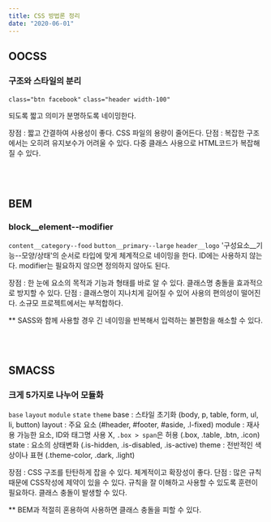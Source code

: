 ```yaml
---
title: CSS 방법론 정리
date: "2020-06-01"
---
```


## OOCSS
### 구조와 스타일의 분리

```class="btn facebook"``` ```class="header width-100"```

되도록 짧고 의미가 분명하도록 네이밍한다. 

장점 : 짧고 간결하여 사용성이 좋다. CSS 파일의 용량이 줄어든다.
단점 : 복잡한 구조에서는 오히려 유지보수가 어려울 수 있다. 다중 클래스 사용으로 HTML코드가 복잡해질 수 있다.

<br />
<br />

## BEM
### block__element--modifier 

```content__category--food``` ```button__primary--large``` ```header__logo```
'구성요소__기능--모양/상태'의 순서로 타입에 맞게 체계적으로 네이밍을 한다.
ID에는 사용하지 않는다.
modifier는 필요하지 않으면 정의하지 않아도 된다. 

장점 : 한 눈에 요소의 목적과 기능과 형태를 바로 알 수 있다. 클래스명 충돌을 효과적으로 방지할 수 있다.
단점 : 클래스명이 지나치게 길어질 수 있어 사용의 편의성이 떨어진다. 소규모 프로젝트에서는 부적합하다.

** SASS와 함께 사용할 경우 긴 네이밍을 반복해서 입력하는 불편함을 해소할 수 있다.

<br />
<br />

## SMACSS
### 크게 5가지로 나누어 모듈화

```base``` ```layout``` ```module``` ```state``` ```theme```
base : 스타일 초기화 (body, p, table, form, ul, li, button)
layout : 주요 요소 (#header, #footer, #aside, .l-fixed)
module : 재사용 가능한 요소, ID와 태그명 사용 X, ```.box > span```은 허용 (.box, .table, .btn, .icon)
state : 요소의 상태변화 (.is-hidden, .is-disabled, .is-active)
theme : 전반적인 색상이나 표현 (.theme-color, .dark, .light)

장점 : CSS 구조를 탄탄하게 잡을 수 있다. 체계적이고 확장성이 좋다.
단점 : 많은 규칙 때문에 CSS작성에 제약이 있을 수 있다. 규칙을 잘 이해하고 사용할 수 있도록 훈련이 필요하다. 클래스 충돌이 발생할 수 있다.

** BEM과 적절히 혼용하여 사용하면 클래스 충돌을 피할 수 있다.